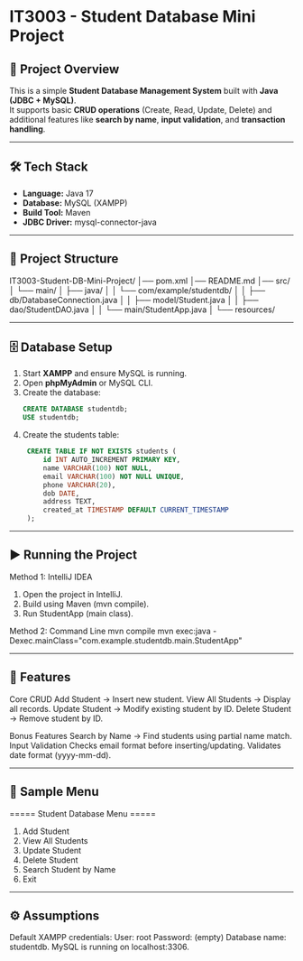 # IT3003 - Student Database Mini Project

## 📌 Project Overview
This is a simple **Student Database Management System** built with **Java (JDBC + MySQL)**.  
It supports basic **CRUD operations** (Create, Read, Update, Delete) and additional features like **search by name**, **input validation**, and **transaction handling**.

---

## 🛠️ Tech Stack
- **Language:** Java 17  
- **Database:** MySQL (XAMPP)  
- **Build Tool:** Maven  
- **JDBC Driver:** mysql-connector-java  

---

## 📂 Project Structure
IT3003-Student-DB-Mini-Project/
│── pom.xml
│── README.md
│── src/
│ └── main/
│ ├── java/
│ │ └── com/example/studentdb/
│ │ ├── db/DatabaseConnection.java
│ │ ├── model/Student.java
│ │ ├── dao/StudentDAO.java
│ │ └── main/StudentApp.java
│ └── resources/

---

## 🗄️ Database Setup
1. Start **XAMPP** and ensure MySQL is running.  
2. Open **phpMyAdmin** or MySQL CLI.  
3. Create the database:
   ```sql
   CREATE DATABASE studentdb;
   USE studentdb;

4. Create the students table:
   ```sql
    CREATE TABLE IF NOT EXISTS students (
        id INT AUTO_INCREMENT PRIMARY KEY,
        name VARCHAR(100) NOT NULL,
        email VARCHAR(100) NOT NULL UNIQUE,
        phone VARCHAR(20),
        dob DATE,
        address TEXT,
        created_at TIMESTAMP DEFAULT CURRENT_TIMESTAMP
    );

---

## ▶️ Running the Project
Method 1: IntelliJ IDEA
1. Open the project in IntelliJ.
2. Build using Maven (mvn compile).
3. Run StudentApp (main class).

Method 2: Command Line
mvn compile
mvn exec:java -Dexec.mainClass="com.example.studentdb.main.StudentApp"

---

## 📖 Features
Core CRUD
Add Student → Insert new student.
View All Students → Display all records.
Update Student → Modify existing student by ID.
Delete Student → Remove student by ID.

Bonus Features
Search by Name → Find students using partial name match.
Input Validation
Checks email format before inserting/updating.
Validates date format (yyyy-mm-dd).

---

## 📸 Sample Menu
===== Student Database Menu =====
1. Add Student
2. View All Students
3. Update Student
4. Delete Student
5. Search Student by Name
6. Exit

---

## ⚙️ Assumptions
Default XAMPP credentials:
    User: root
    Password: (empty)
Database name: studentdb.
MySQL is running on localhost:3306.